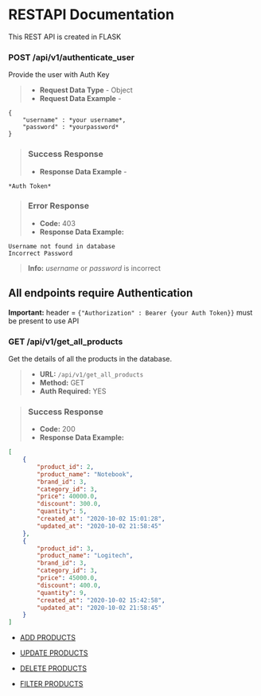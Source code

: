 # RESTAPI Documentation

This REST API is created in FLASK  

### POST /api/v1/authenticate_user  

Provide the user with Auth Key

> - **Request Data Type** - Object
> - **Request Data Example** - 
```
{
    "username" : *your username*, 
    "password" : *yourpassword*
}
```
> ### Success Response
> - **Response Data Example** - 
```
*Auth Token* 
```
> ### Error Response
> - **Code:** 403
> - **Response Data Example:**
```
Username not found in database
Incorrect Password
```
> **Info:** *username* or *password* is incorrect

## All endpoints require Authentication  

**Important:** header = `{"Authorization" : Bearer {your Auth Token}}` must be present to use API

### GET /api/v1/get_all_products  

Get the details of all the products in the database.

> - **URL:** `/api/v1/get_all_products`
> - **Method:** GET
> - **Auth Required:** YES

> ### Success Response
> - **Code:** 200
> - **Response Data Example:**
```json
[
    {
        "product_id": 2, 
        "product_name": "Notebook", 
        "brand_id": 3, 
        "category_id": 3, 
        "price": 40000.0, 
        "discount": 300.0,
        "quantity": 5, 
        "created_at": "2020-10-02 15:01:28", 
        "updated_at": "2020-10-02 21:58:45"
    }, 
    {
        "product_id": 3,
        "product_name": "Logitech",
        "brand_id": 3,
        "category_id": 3,
        "price": 45000.0,
        "discount": 400.0,
        "quantity": 9,
        "created_at": "2020-10-02 15:42:58",
        "updated_at": "2020-10-02 21:58:45"
    }
]
```

- [ADD PRODUCTS](md/AddMD.md)  

- [UPDATE PRODUCTS](md/UpdateMD.md)  

- [DELETE PRODUCTS](md/DeleteMD.md)  

- [FILTER PRODUCTS](md/FilterMD.md)  



